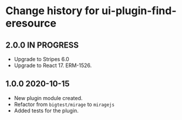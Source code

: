 # Change history for ui-plugin-find-eresource

## 2.0.0 IN PROGRESS
* Upgrade to Stripes 6.0
* Upgrade to React 17. ERM-1526.

## 1.0.0 2020-10-15
* New plugin module created.
* Refactor from `bigtest/mirage` to `miragejs`
* Added tests for the plugin.
